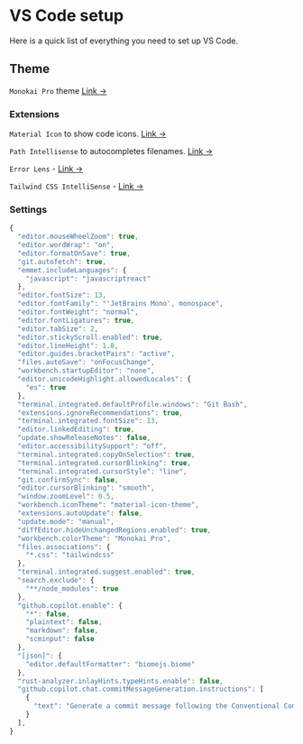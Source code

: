 # VS Code setup

Here is a quick list of everything you need to set up VS Code.

## Theme

`Monokai Pro` theme [Link &rarr;](https://marketplace.visualstudio.com/items?itemName=monokai.theme-monokai-pro-vscode)

### Extensions

`Material Icon` to show code icons. [Link &rarr;](https://marketplace.visualstudio.com/items?itemName=PKief.material-icon-theme)

`Path Intellisense` to autocompletes filenames. [Link &rarr;](https://marketplace.visualstudio.com/items?itemName=christian-kohler.path-intellisense)

`Error Lens` - [Link &rarr;](https://marketplace.visualstudio.com/items?itemName=usernamehw.errorlens)

`Tailwind CSS IntelliSense` - [Link &rarr;](https://marketplace.visualstudio.com/items?itemName=bradlc.vscode-tailwindcss)


### Settings

```javascript
{
  "editor.mouseWheelZoom": true,
  "editor.wordWrap": "on",
  "editor.formatOnSave": true,
  "git.autofetch": true,
  "emmet.includeLanguages": {
    "javascript": "javascriptreact"
  },
  "editor.fontSize": 13,
  "editor.fontFamily": "'JetBrains Mono', monospace",
  "editor.fontWeight": "normal",
  "editor.fontLigatures": true,
  "editor.tabSize": 2,
  "editor.stickyScroll.enabled": true,
  "editor.lineHeight": 1.8,
  "editor.guides.bracketPairs": "active",
  "files.autoSave": "onFocusChange",
  "workbench.startupEditor": "none",
  "editor.unicodeHighlight.allowedLocales": {
    "es": true
  },
  "terminal.integrated.defaultProfile.windows": "Git Bash",
  "extensions.ignoreRecommendations": true,
  "terminal.integrated.fontSize": 13,
  "editor.linkedEditing": true,
  "update.showReleaseNotes": false,
  "editor.accessibilitySupport": "off",
  "terminal.integrated.copyOnSelection": true,
  "terminal.integrated.cursorBlinking": true,
  "terminal.integrated.cursorStyle": "line",
  "git.confirmSync": false,
  "editor.cursorBlinking": "smooth",
  "window.zoomLevel": 0.5,
  "workbench.iconTheme": "material-icon-theme",
  "extensions.autoUpdate": false,
  "update.mode": "manual",
  "diffEditor.hideUnchangedRegions.enabled": true,
  "workbench.colorTheme": "Monokai Pro",
  "files.associations": {
    "*.css": "tailwindcss"
  },
  "terminal.integrated.suggest.enabled": true,
  "search.exclude": {
    "**/node_modules": true
  },
  "github.copilot.enable": {
    "*": false,
    "plaintext": false,
    "markdown": false,
    "scminput": false
  },
  "[json]": {
    "editor.defaultFormatter": "biomejs.biome"
  },
  "rust-analyzer.inlayHints.typeHints.enable": false,
  "github.copilot.chat.commitMessageGeneration.instructions": [
    {
      "text": "Generate a commit message following the Conventional Commits format: <type>: <description>. Use lowercase for <type>, choosing from: feat, fix, docs, style, refactor, perf, test, chore, build, or ci. The description should be concise (max 50 chars), written in the imperative mood, and without punctuation at the end. For breaking changes, append '!' after the type (e.g., feat!:), and include a 'BREAKING CHANGE:' section in the footer."
    }
  ],
}
```
